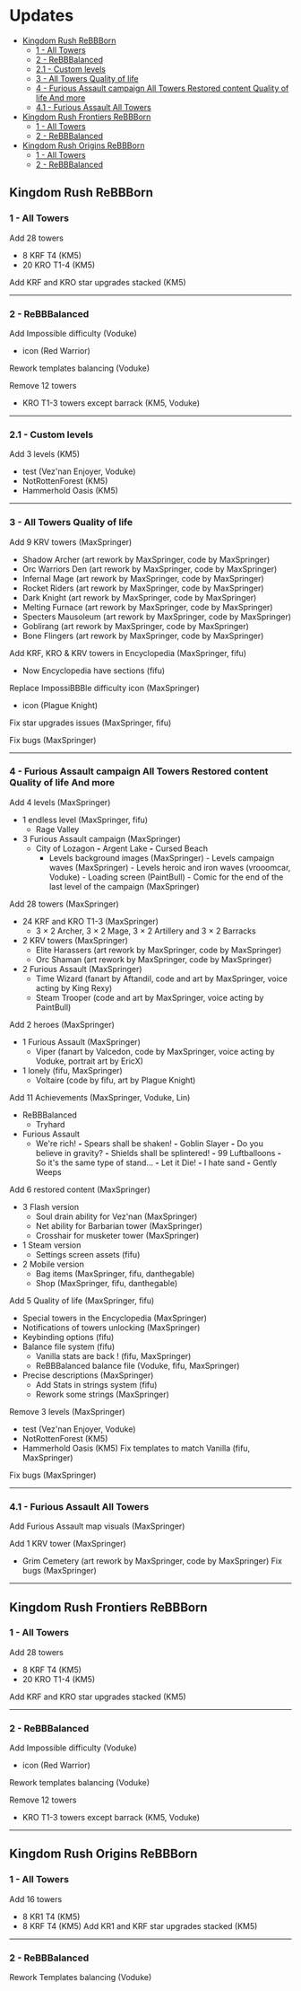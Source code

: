 # **Updates**
- [Kingdom Rush ReBBBorn](#Kingdom-Rush-ReBBBorn)
  - [1 - All Towers](#1---All-Towers)
  - [2 - ReBBBalanced](#2---ReBBBalanced)
  - [2.1 - Custom levels](#2.1---Custom-levels)
  - [3 - All Towers Quality of life](#3---All-Towers-Quality-of-life)
  - [4 - Furious Assault campaign All Towers Restored content Quality of life And more](#4---Furious-Assault-campaign-All-Towers-Restored-content-Quality-of-life-And-more)
  - [4.1 - Furious Assault All Towers](#)
- [Kingdom Rush Frontiers ReBBBorn](#Kingdom-Rush-Frontiers-ReBBBorn)
  - [1 - All Towers](#1---All-Towers-1)
  - [2 - ReBBBalanced](#2---ReBBBalanced-1)
- [Kingdom Rush Origins ReBBBorn](#Kingdom-Rush-Origins-ReBBBorn)
  - [1 - All Towers](#1---All-Towers-2)
  - [2 - ReBBBalanced](#2---ReBBBalanced-2)
## Kingdom Rush ReBBBorn
### 1 - All Towers
Add 28 towers
- 8 KRF T4 (KM5)
- 20 KRO T1-4 (KM5)

Add KRF and KRO star upgrades stacked (KM5)

---
### 2 - ReBBBalanced
Add Impossible difficulty (Voduke)
  - icon (Red Warrior)

Rework templates balancing (Voduke)

Remove 12 towers
- KRO T1-3 towers except barrack (KM5, Voduke)
---
### 2.1 - Custom levels
Add 3 levels (KM5)
- test (Vez'nan Enjoyer, Voduke)
- NotRottenForest (KM5)
- Hammerhold Oasis (KM5)
---
### 3 - All Towers Quality of life
Add 9 KRV towers (MaxSpringer)
- Shadow Archer (art rework by MaxSpringer, code by MaxSpringer)
- Orc Warriors Den (art rework by MaxSpringer, code by MaxSpringer)
- Infernal Mage (art rework by MaxSpringer, code by MaxSpringer)
- Rocket Riders (art rework by MaxSpringer, code by MaxSpringer)
- Dark Knight (art rework by MaxSpringer, code by MaxSpringer)
- Melting Furnace (art rework by MaxSpringer, code by MaxSpringer)
- Specters Mausoleum (art rework by MaxSpringer, code by MaxSpringer)
- Goblirang (art rework by MaxSpringer, code by MaxSpringer)
- Bone Flingers (art rework by MaxSpringer, code by MaxSpringer)

Add KRF, KRO & KRV towers in Encyclopedia (MaxSpringer, fifu)
- Now Encyclopedia have sections (fifu)

Replace ImpossiBBBle difficulty icon (MaxSpringer)
- icon (Plague Knight)

Fix star upgrades issues (MaxSpringer, fifu)

Fix bugs (MaxSpringer)

---
### 4 - Furious Assault campaign All Towers Restored content Quality of life And more
Add 4 levels (MaxSpringer)
- 1 endless level (MaxSpringer, fifu)
  - Rage Valley
- 3 Furious Assault campaign (MaxSpringer)
  - City of Lozagon **-** Argent Lake **-** Cursed Beach
    - Levels background images (MaxSpringer) - Levels campaign waves (MaxSpringer) - Levels heroic and iron waves (vrooomcar, Voduke) - Loading screen (PaintBull) - Comic for the end of the last level of the campaign (MaxSpringer)

Add 28 towers (MaxSpringer)
- 24 KRF and KRO T1-3 (MaxSpringer)
  - 3 × 2 Archer, 3 × 2 Mage, 3 × 2 Artillery and 3 × 2 Barracks
- 2 KRV towers (MaxSpringer)
  - Elite Harassers (art rework by MaxSpringer, code by MaxSpringer)
  - Orc Shaman (art rework by MaxSpringer, code by MaxSpringer)
- 2 Furious Assault (MaxSpringer)
  - Time Wizard (fanart by Aftandil, code and art by MaxSpringer, voice acting by King Rexy)
  - Steam Trooper (code and art by MaxSpringer, voice acting by PaintBull)

Add 2 heroes (MaxSpringer)
- 1 Furious Assault (MaxSpringer)
  - Viper (fanart by Valcedon, code by MaxSpringer, voice acting by Voduke, portrait art by EricX)
- 1 lonely (fifu, MaxSpringer)
  - Voltaire (code by fifu, art by Plague Knight)

Add 11 Achievements (MaxSpringer, Voduke, Lin)
- ReBBBalanced
  - Tryhard
- Furious Assault
  - We're rich! **-** Spears shall be shaken! **-** Goblin Slayer **-** Do you believe in gravity? **-** Shields shall be splintered! **-** 99 Luftballoons **-** So it's the same type of stand... **-** Let it Die! **-** I hate sand **-** Gently Weeps

Add 6 restored content (MaxSpringer)
- 3 Flash version
  - Soul drain ability for Vez'nan (MaxSpringer)
  - Net ability for Barbarian tower (MaxSpringer)
  - Crosshair for musketer tower (MaxSpringer)
- 1 Steam version
  - Settings screen assets (fifu)
- 2 Mobile version
  - Bag items (MaxSpringer, fifu, danthegable)
  - Shop (MaxSpringer, fifu, danthegable)

Add 5 Quality of life (MaxSpringer, fifu)
- Special towers in the Encyclopedia (MaxSpringer)
- Notifications of towers unlocking (MaxSpringer)
- Keybinding options (fifu)
- Balance file system (fifu)
  - Vanilla stats are back ! (fifu, MaxSpringer)
  - ReBBBalanced balance file (Voduke, fifu, MaxSpringer)
- Precise descriptions (MaxSpringer)
  - Add Stats in strings system (fifu)
  - Rework some strings (MaxSpringer)

Remove 3 levels (MaxSpringer)
- test (Vez'nan Enjoyer, Voduke)
- NotRottenForest (KM5)
- Hammerhold Oasis (KM5)
Fix templates to match Vanilla (fifu, MaxSpringer)

Fix bugs (MaxSpringer)

---
### 4.1 - Furious Assault All Towers
Add Furious Assault map visuals (MaxSpringer)

Add 1 KRV tower (MaxSpringer)
  - Grim Cemetery (art rework by MaxSpringer, code by MaxSpringer)
Fix bugs (MaxSpringer)

---
## Kingdom Rush Frontiers ReBBBorn
### 1 - All Towers
Add 28 towers
- 8 KRF T4 (KM5)
- 20 KRO T1-4 (KM5)

Add KRF and KRO star upgrades stacked (KM5)

---
### 2 - ReBBBalanced
Add Impossible difficulty (Voduke)
  - icon (Red Warrior)

Rework templates balancing (Voduke)

Remove 12 towers
- KRO T1-3 towers except barrack (KM5, Voduke)
---
## Kingdom Rush Origins ReBBBorn
### 1 - All Towers
Add 16 towers
- 8 KR1 T4 (KM5)
- 8 KRF T4 (KM5)
Add KR1 and KRF star upgrades stacked (KM5)

---
### 2 - ReBBBalanced
Rework Templates balancing (Voduke)
